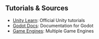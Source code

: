 
## Tutorials & Sources
 
- [Unity Learn](https://learn.unity.com): Official Unity tutorials
- [Godot Docs](https://docs.godotengine.org): Documentation for Godot
- [Game Engines](https://enginesdatabase.com/): Multiple Game Engines
